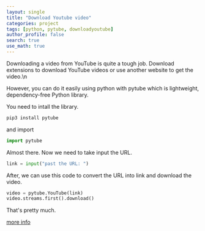 ```yaml
---
layout: single
title: "Download Youtube video"
categories: project
tags: [python, pytube, downloadyoutube]
author_profile: false
search: true
use_math: true
---
```


Downloading a video from YouTube is quite a tough job. Download extensions to download YouTube videos or use another website to get the video.\n

However, you can do it easily using python with pytube which is lightweight, dependency-free Python library.

You need to intall the library.

```bash
pip3 install pytube
```

and import

```python
import pytube
```

Almost there. Now we need to take input the URL.

```python
link = input("past the URL: ")
```

After, we can use this code to convert the URL into link and download the video.

```python
video = pytube.YouTube(link)
video.streams.first().download()
```

That's pretty much.

[more info](https://pytube.io/en/latest/)
